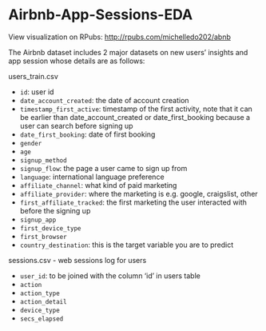# Airbnb-App-Sessions-EDA

View visualization on RPubs: http://rpubs.com/michelledo202/abnb

The Airbnb dataset includes 2 major datasets on new users’ insights and app session whose details are as follows:

users_train.csv
* `id`: user id
* `date_account_created`: the date of account creation
* `timestamp_first_active`: timestamp of the first activity, note that it can be earlier than date_account_created or date_first_booking because a user can search before signing up
* `date_first_booking`: date of first booking
* `gender`
* `age`
* `signup_method`
* `signup_flow`: the page a user came to sign up from
* `language`: international language preference
* `affiliate_channel`: what kind of paid marketing
* `affiliate_provider`: where the marketing is e.g. google, craigslist, other
* `first_affiliate_tracked`: the first marketing the user interacted with before the signing up
* `signup_app`
* `first_device_type`
* `first_browser`
* `country_destination`: this is the target variable you are to predict

sessions.csv - web sessions log for users
* `user_id`: to be joined with the column ‘id’ in users table
* `action`
* `action_type`
* `action_detail`
* `device_type`
* `secs_elapsed`
